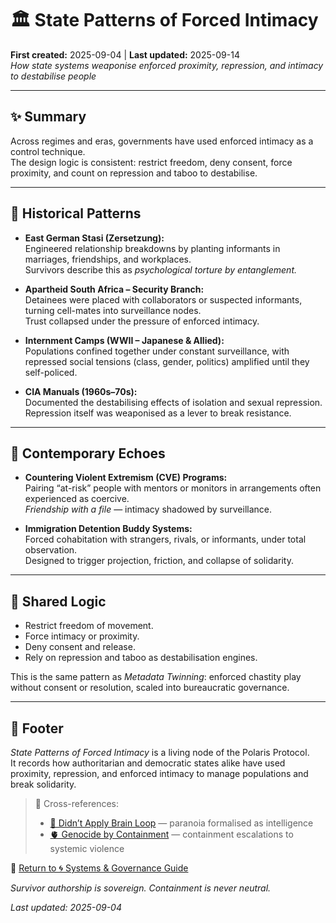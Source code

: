 # 🏛️ State Patterns of Forced Intimacy  
**First created:** 2025-09-04 | **Last updated:** 2025-09-14  
*How state systems weaponise enforced proximity, repression, and intimacy to destabilise people*  

---

## ✨ Summary  
Across regimes and eras, governments have used enforced intimacy as a control technique.  
The design logic is consistent: restrict freedom, deny consent, force proximity, and count on repression and taboo to destabilise.  

---

## 👻 Historical Patterns  

- **East German Stasi (Zersetzung):**  
  Engineered relationship breakdowns by planting informants in marriages, friendships, and workplaces.  
  Survivors describe this as *psychological torture by entanglement.*  

- **Apartheid South Africa – Security Branch:**  
  Detainees were placed with collaborators or suspected informants, turning cell-mates into surveillance nodes.  
  Trust collapsed under the pressure of enforced intimacy.  

- **Internment Camps (WWII – Japanese & Allied):**  
  Populations confined together under constant surveillance, with repressed social tensions (class, gender, politics) amplified until they self-policed.  

- **CIA Manuals (1960s–70s):**  
  Documented the destabilising effects of isolation and sexual repression.  
  Repression itself was weaponised as a lever to break resistance.  

---

## 🎏 Contemporary Echoes  

- **Countering Violent Extremism (CVE) Programs:**  
  Pairing “at-risk” people with mentors or monitors in arrangements often experienced as coercive.  
  *Friendship with a file* — intimacy shadowed by surveillance.  

- **Immigration Detention Buddy Systems:**  
  Forced cohabitation with strangers, rivals, or informants, under total observation.  
  Designed to trigger projection, friction, and collapse of solidarity.  

---

## 🧠 Shared Logic  

- Restrict freedom of movement.  
- Force intimacy or proximity.  
- Deny consent and release.  
- Rely on repression and taboo as destabilisation engines.  

This is the same pattern as *Metadata Twinning*: enforced chastity play without consent or resolution, scaled into bureaucratic governance.  

---

## 🏮 Footer  

*State Patterns of Forced Intimacy* is a living node of the Polaris Protocol.  
It records how authoritarian and democratic states alike have used proximity, repression, and enforced intimacy to manage populations and break solidarity.  

> 📡 Cross-references:  
> - [🧠 Didn’t Apply Brain Loop](🧠_didnt_apply_brain_loop.md) — paranoia formalised as intelligence  
> - [🫀 Genocide by Containment](🫀_genocide_by_containment.md) — containment escalations to systemic violence

🏮 [Return to 🌀 Systems & Governance Guide](./README.md)  

*Survivor authorship is sovereign. Containment is never neutral.*  

_Last updated: 2025-09-04_
